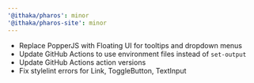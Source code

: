 ```yaml
---
'@ithaka/pharos': minor
'@ithaka/pharos-site': minor
---
```


* Replace PopperJS with Floating UI for tooltips and dropdown menus
* Update GitHub Actions to use environment files instead of `set-output`
* Update GitHub Actions action versions
* Fix stylelint errors for Link, ToggleButton, TextInput


